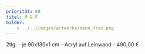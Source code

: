 ```yaml
---
priorität: 80
titel: M & F
bilder:
    - ../../images/artworks/mann_frau.png
---
```


2tlg. - je 90x130x1 cm - Acryl auf Leinwand - 490,00 €
